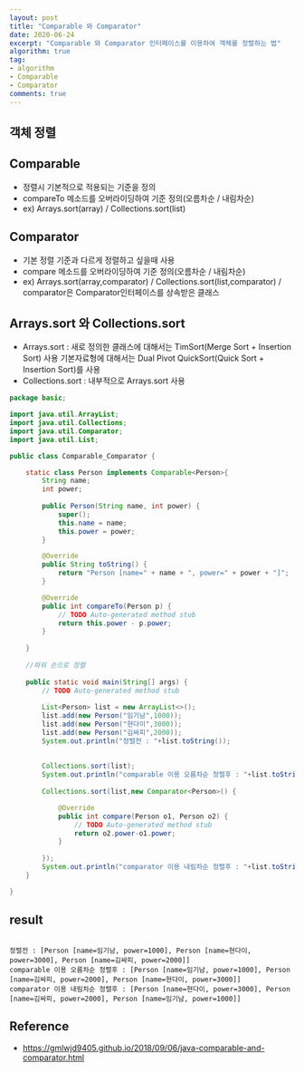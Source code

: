 ```yaml
---
layout: post
title: "Comparable 와 Comparator"
date: 2020-06-24
excerpt: "Comparable 와 Comparator 인터페이스를 이용하여 객체를 정렬하는 법"
algorithm: true
tag:
- algorithm
- Comparable
- Comparator
comments: true
---
```

## 객체 정렬

## Comparable
 - 정렬시 기본적으로 적용되는 기준을 정의
 - compareTo 메소드를 오버라이딩하여 기준 정의(오름차순 / 내림차순)
 - ex) Arrays.sort(array) / Collections.sort(list)

## Comparator
 - 기본 정렬 기준과 다르게 정렬하고 싶을때 사용
 - compare 메소드를 오버라이딩하여 기준 정의(오름차순 / 내림차순)
 - ex) Arrays.sort(array,comparator) / Collections.sort(list,comparator) / comparator은 Comparator인터페이스를 상속받은 클래스

## Arrays.sort 와 Collections.sort 
 - Arrays.sort : 새로 정의한 클래스에 대해서는 TimSort(Merge Sort + Insertion Sort) 사용 기본자료형에 대해서는 Dual Pivot QuickSort(Quick Sort + Insertion Sort)를 사용
 - Collections.sort : 내부적으로 Arrays.sort 사용
 
```java  
package basic;

import java.util.ArrayList;
import java.util.Collections;
import java.util.Comparator;
import java.util.List;

public class Comparable_Comparator {

	static class Person implements Comparable<Person>{
		String name;
		int power;
		
		public Person(String name, int power) {
			super();
			this.name = name;
			this.power = power;
		}

		@Override
		public String toString() {
			return "Person [name=" + name + ", power=" + power + "]";
		}

		@Override
		public int compareTo(Person p) {
			// TODO Auto-generated method stub
			return this.power - p.power;
		}
		
	}
	
	//파워 순으로 정렬
	
	public static void main(String[] args) {
		// TODO Auto-generated method stub
		
		List<Person> list = new ArrayList<>();
		list.add(new Person("임기남",1000));
		list.add(new Person("현다이",3000));
		list.add(new Person("김싸피",2000));
		System.out.println("정렬전 : "+list.toString());
		
		
		Collections.sort(list);
		System.out.println("comparable 이용 오름차순 정렬후 : "+list.toString());
		
		Collections.sort(list,new Comparator<Person>() {

			@Override
			public int compare(Person o1, Person o2) {
				// TODO Auto-generated method stub
				return o2.power-o1.power;
			}
			
		});		
		System.out.println("comparator 이용 내림차순 정렬후 : "+list.toString());
	}

}

```
## result
```

정렬전 : [Person [name=임기남, power=1000], Person [name=현다이, power=3000], Person [name=김싸피, power=2000]]
comparable 이용 오름차순 정렬후 : [Person [name=임기남, power=1000], Person [name=김싸피, power=2000], Person [name=현다이, power=3000]]
comparator 이용 내림차순 정렬후 : [Person [name=현다이, power=3000], Person [name=김싸피, power=2000], Person [name=임기남, power=1000]]

```
## Reference
 - <a href="https://gmlwjd9405.github.io/2018/09/06/java-comparable-and-comparator.html">https://gmlwjd9405.github.io/2018/09/06/java-comparable-and-comparator.html</a>

